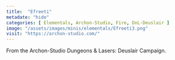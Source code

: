 ```yaml
---
title:  "Efreeti"
metadate: "hide"
categories: [ Elementals, Archon-Studio, Fire, DnL-Deuslair ]
image: "/assets/images/minis/elementals/Efreeti3.png"
visit: "https://archon-studio.com/"
---
```

From the Archon-Studio Dungeons & Lasers: Deuslair Campaign.